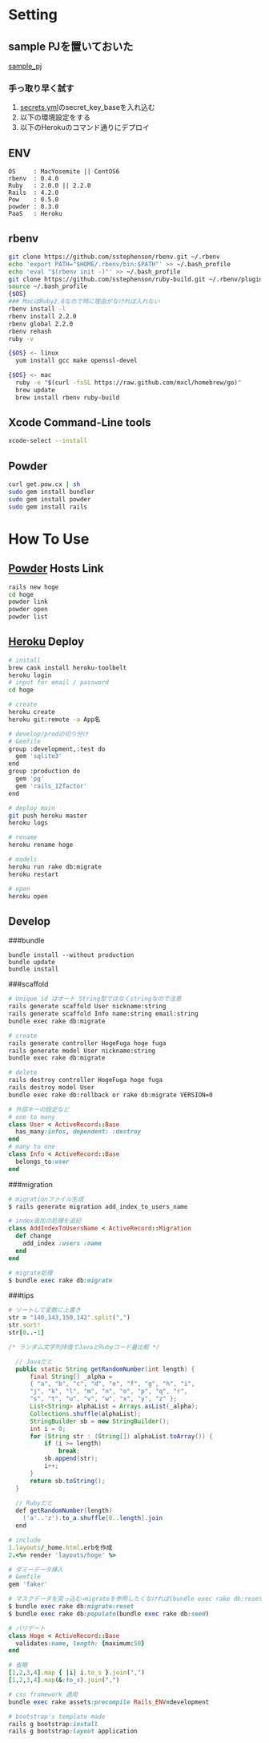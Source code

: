 # Setting

## sample PJを置いておいた
[sample_pj](https://github.com/pollseed/rails_sample_hoge_develop)

### 手っ取り早く試す
1. [secrets.yml](https://github.com/pollseed/rails_sample_hoge_develop/blob/develop/config/secrets.yml)のsecret_key_baseを入れ込む
2. 以下の環境設定をする
3. 以下のHerokuのコマンド通りにデプロイ  

## ENV

```
OS     : MacYosemite || CentOS6
rbenv  : 0.4.0
Ruby   : 2.0.0 || 2.2.0
Rails  : 4.2.0
Pow    : 0.5.0
powder : 0.3.0
PaaS   : Heroku
```

## rbenv

```.sh
git clone https://github.com/sstephenson/rbenv.git ~/.rbenv
echo 'export PATH="$HOME/.rbenv/bin:$PATH"' >> ~/.bash_profile
echo 'eval "$(rbenv init -)"' >> ~/.bash_profile
git clone https://github.com/sstephenson/ruby-build.git ~/.rbenv/plugins/ruby-build
source ~/.bash_profile
{$OS}
### MacはRuby2.0なので特に理由がなければ入れない
rbenv install -l
rbenv install 2.2.0
rbenv global 2.2.0
rbenv rehash
ruby -v

{$OS} <- linux
  yum install gcc make openssl-devel

{$OS} <- mac
  ruby -e "$(curl -fsSL https://raw.github.com/mxcl/homebrew/go)"
  brew update
  brew install rbenv ruby-build
```

## Xcode Command-Line tools

```.sh
xcode-select --install
```

## Powder

```.sh
curl get.pow.cx | sh
sudo gem install bundler
sudo gem install powder
sudo gem install rails
```

# How To Use

## [Powder](https://github.com/Rodreegez/powder) Hosts Link

```.sh
rails new hoge
cd hoge
powder link
powder open
powder list
```

## [Heroku](https://dashboard.heroku.com/apps) Deploy

```.sh
# install
brew cask install heroku-toolbelt
heroku login
# input for email / password
cd hoge

# create
heroku create
heroku git:remote -a App名

# develop/prodの切り分け
# Gemfile
group :development,:test do
  gem 'sqlite3'
end
group :production do
  gem 'pg'
  gem 'rails_12factor'
end

# deploy main
git push heroku master
heroku logs

# rename
heroku rename hoge

# models
heroku run rake db:migrate
heroku restart

# open
heroku open
```

## Develop

###bundle

```
bundle install --without production
bundle update
bundle install
```

###scaffold

```.sh
# Unique id はオート String型ではなくstringなので注意
rails generate scaffold User nickname:string
rails generate scaffold Info name:string email:string
bundle exec rake db:migrate

# create
rails generate controller HogeFuga hoge fuga
rails generate model User nickname:string
bundle exec rake db:migrate

# delete
rails destroy controller HogeFuga hoge fuga
rails destroy model User
bundle exec rake db:rollback or rake db:migrate VERSION=0
```

```.rb
# 外部キーの設定など
# one to many
class User < ActiveRecord::Base
  has_many:infos, dependent: :destroy
end
# many to one
class Info < ActiveRecord::Base
  belongs_to:user
end
```

###migration

```.rb
# migrationファイル生成
$ rails generate migration add_index_to_users_name

# index追加の処理を追記
class AddIndexToUsersName < ActiveRecord::Migration
  def change
    add_index :users :name
  end
end

# migrate処理
$ bundle exec rake db:migrate
```

###tips

```.rb
# ソートして変数に上書き
str = "140,143,150,142".split(",")
str.sort!
str[0..-1]
```

```.java
/* ランダム文字列拝借でJavaとRubyコード量比較 */

  // Javaだと
  public static String getRandomNumber(int length) {
      final String[] _alpha = 
      { "a", "b", "c", "d", "e", "f", "g", "h", "i", 
      "j", "k", "l", "m", "n", "o", "p", "q", "r", 
      "s", "t", "u", "v", "w", "x", "y", "z" };
      List<String> alphaList = Arrays.asList(_alpha);
      Collections.shuffle(alphaList);
      StringBuilder sb = new StringBuilder();
      int i = 0;
      for (String str : (String[]) alphaList.toArray()) {
          if (i >= length)
              break;
          sb.append(str);
          i++;
      }
      return sb.toString();
  }
  
  // Rubyだと
  def getRandomNumber(length)
    ('a'..'z').to_a.shuffle[0..length].join
  end
```

```.rb
# include
1.layouts/_home.html.erbを作成
2.<%= render 'layouts/hoge' %>
```

```.rb
# ダミーデータ挿入
# Gemfile
gem 'faker'

# マスクデータを突っ込む→migrateを参照したくなければ(bundle exec rake db:reset)
$ bundle exec rake db:migrate:reset
$ bundle exec rake db:populate(bundle exec rake db:seed)
```

```.rb
# バリデート
class Hoge < ActiveRecord::Base
  validates:name, length: {maximum:50}
end
```

```.rb
# 省略
[1,2,3,4].map { |i| i.to_s }.join(",")
[1,2,3,4].map(&:to_s).join(",")
```

```.rb
# css framework 適用
bundle exec rake assets:precompile Rails_ENV=development
```

```.rb
# bootstrap's template made
rails g bootstrap:install
rails g bootstrap:layout application
```
